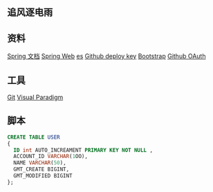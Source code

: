 ## 追风逐电雨

## 资料
[Spring 文档](https://spring.io/guides)
[Spring Web](https://spring.io/guides/gs/serving-web-content/)
[es](https://elasticsearch.cn/explore)
[Github deploy key](https://developer.github.com/v3/guides/managing-deploy-keys/#deploy-keys)
[Bootstrap](https://v3.bootcss.com/getting-started)
[Github OAuth](https://developer.github.com/apps/building-oauth-apps/creating-an-oauth-app/)

## 工具
[Git](https://git-scm.com/download)
[Visual Paradigm](https://www.visual-paradigm.com)

## 脚本
```sql
CREATE TABLE USER
{
  ID int AUTO_INCREAMENT PRIMARY KEY NOT NULL ,
  ACCOUNT_ID VARCHAR(1OO),
  NAME VARCHAR(50),
  GMT_CREATE BIGINT,
  GMT_MODIFIED BIGINT
};

```